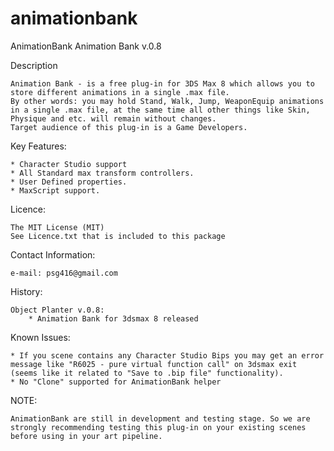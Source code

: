 animationbank
=============

AnimationBank
Animation Bank v.0.8


Description

	Animation Bank - is a free plug-in for 3DS Max 8 which allows you to store different animations in a single .max file. 
	By other words: you may hold Stand, Walk, Jump, WeaponEquip animations in a single .max file, at the same time all other things like Skin, Physique and etc. will remain without changes.
	Target audience of this plug-in is a Game Developers. 

Key Features:

	* Character Studio support
	* All Standard max transform controllers.
	* User Defined properties.
	* MaxScript support.

Licence:

	The MIT License (MIT)
	See Licence.txt that is included to this package

Contact Information:

	e-mail: psg416@gmail.com

History:

	Object Planter v.0.8:
		* Animation Bank for 3dsmax 8 released

Known Issues:
	
	* If you scene contains any Character Studio Bips you may get an error message like "R6025 - pure virtual function call" on 3dsmax exit (seems like it related to "Save to .bip file" functionality).
	* No "Clone" supported for AnimationBank helper

NOTE:

	AnimationBank are still in development and testing stage. So we are strongly recommending testing this plug-in on your existing scenes before using in your art pipeline.
